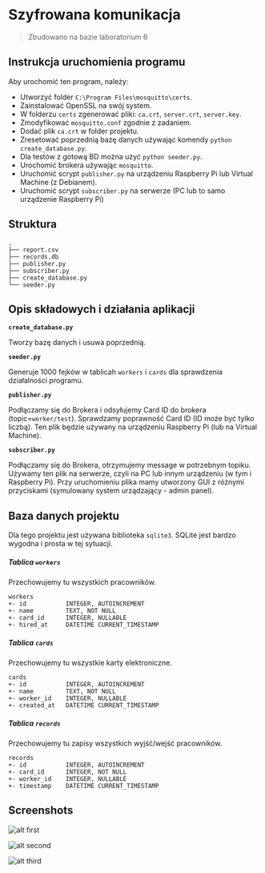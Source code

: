 # Szyfrowana komunikacja

   > Zbudowano na bazie laboratorium 6

## Instrukcja uruchomienia programu

Aby urochomić ten program, należy:
  - Utworzyć folder `C:\Program Files\mosquitto\certs`.
  - Zainstalować OpenSSL na swój system.
  - W folderzu `certs` zgenerować pliki: `ca.crt`, `server.crt`, `server.key`.
  - Zmodyfikować `mosquitto.conf` zgodnie z zadaniem.
  - Dodać plik `ca.crt` w folder projektu.
  - Zresetować poprzednią bazę danych używając komendy `python create_database.py`.
  - Dla testów z gotową BD można użyć `python seeder.py`.
  - Urochomić brokera używając `mosquitto`.
  - Uruchomić scrypt `publisher.py` na urządzeniu Raspberry Pi lub Virtual Machine (z Debianem).
  - Uruchomić scrypt `subscriber.py` na serwerze (PC lub to samo urządzenie Raspberry Pi)
  
## Struktura

```text
.
├── report.csv
├── records.db
├── publisher.py
├── subscriber.py
├── create_database.py
└── seeder.py
```

## Opis składowych i działania aplikacji

**`create_database.py`**

Tworzy bazę danych i usuwa poprzednią.

**`seeder.py`** 

Generuje 1000 fejków w tablicah `workers` i `cards` dla sprawdzenia działalności programu.

**`publisher.py`**

Podłączamy się do Brokera i odsyłujemy Card ID do brokera (topic=`worker/test`).
Sprawdzamy poprawność Card ID (ID może być tylko liczbą). Ten plik będzie używany na
urządzeniu Raspberry Pi (lub na Virtual Machine).

**`subscriber.py`**

Podłączamy się do Brokera, otrzymujemy message w potrzebnym topiku. Używamy ten plik na serwerze, czyli na 
PC lub innym urządzeniu (w tym i Raspberry Pi). Przy uruchomieniu plika mamy utworzony GUI z 
różnymi przyciskami (symulowany system urządzający - admin panel).

## Baza danych projektu

Dla tego projektu jest używana biblioteka `sqlite3`. SQLite jest bardzo wygodna i prosta w 
tej sytuacji.

##### Tablica `workers`

Przechowujemy tu wszystkich pracowników.
```text
workers
+- id           INTEGER, AUTOINCREMENT
+- name         TEXT, NOT NULL
+- card_id      INTEGER, NULLABLE
+- hired_at     DATETIME CURRENT_TIMESTAMP
```

##### Tablica `cards`
Przechowujemy tu wszystkie karty elektroniczne.
```text
cards
+- id           INTEGER, AUTOINCREMENT
+- name         TEXT, NOT NULL
+- worker_id    INTEGER, NULLABLE
+- created_at   DATETIME CURRENT_TIMESTAMP
```

##### Tablica `records`
Przechowujemy tu zapisy wszystkich wyjść/wejść pracowników.
```text
records
+- id           INTEGER, AUTOINCREMENT
+- card_id      INTEGER, NOT NULL
+- worker_id    INTEGER, NULLABLE
+- timestamp    DATETIME CURRENT_TIMESTAMP
```

## Screenshots

![alt first](https://imgur.com/vngDjtB.png])

![alt second](https://imgur.com/IY9fQ2z.png])

![alt third](https://imgur.com/9vnHAbh.png])